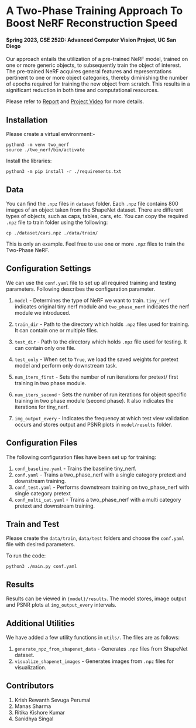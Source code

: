 # A Two-Phase Training Approach To Boost NeRF Reconstruction Speed
#### Spring 2023, CSE 252D: Advanced Computer Vision Project, UC San Diego

Our approach entails the utilization of a pre-trained NeRF model, trained on one or more generic objects, to subsequently train the object of interest. The pre-trained NeRF acquires general features and representations pertinent to one or more object categories, thereby diminishing the number of epochs required for training the new object from scratch. This results in a significant reduction in both time and computational resources. 

Please refer to [Report](https://github.com/sayhitosandy/Two_Phase_NeRF/blob/master/NeRF_Project_Report.pdf) and [Project Video](https://drive.google.com/file/d/1EhKgIa5kKkrdCRV-tMHIqjBYW0Bi4rND/view?usp=sharing) for more details.


## Installation
Please create a virtual environment:-
```commandline
python3 -m venv two_nerf
source ./two_nerf/bin/activate
```

Install the libraries:
```commandline
python3 -m pip install -r ./requirements.txt
```

## Data
You can find the `.npz` files in `dataset` folder. Each `.npz` file contains 800 images of an object taken from the ShapeNet
dataset. There are different types of objects, such as caps, tables, cars, etc. You can copy the 
required `.npz` file to train folder using the following:
```commandline
cp ./dataset/cars.npz ./data/train/
```
This is only an example. Feel free to use one or more `.npz` files to train the Two-Phase NeRF. 

## Configuration Settings
We can use the `conf.yaml` file to set up all required training and testing parameters. Following describes the configuration parameter.

1. `model` - Determines the type of NeRF we want to train. `tiny_nerf` indicates original tiny nerf module and `two_phase_nerf` indicates the nerf module we introduced.

2. `train_dir` - Path to the directory which holds `.npz` files used for training. It can contain one or multiple files.

3. `test_dir` - Path to the directory which holds `.npz` file used for testing. It can contain only one file. 

4. `test_only` - When set to `True`, we load the saved weights for pretext model and perform only downstream task.

5. `num_iters_first` - Sets the number of run iterations for pretext/ first training in two phase module.

6. `num_iters_second` - Sets the number of run iterations for object specific training in two phase module (second phase). It also indicates the iterations for tiny_nerf.

7. `img_output_every` - Indicates the frequency at which test view validation occurs and stores output and PSNR plots in `model/results` folder.

## Configuration Files
The following configuration files have been set up for training:

1. `conf_baseline.yaml` - Trains the baseline tiny_nerf.
2. `conf.yaml` - Trains a two_phase_nerf with a single category pretext and downstream training.
3. `conf_test.yaml` - Performs downstream training on two_phase_nerf with single category pretext
4. `conf_multi_cat.yaml` - Trains a two_phase_nerf with a multi category pretext and downstream training.

## Train and Test
Please create the `data/train`, `data/test` folders and choose the `conf.yaml` file with desired parameters.

To run the code:
```commandline
python3 ./main.py conf.yaml
```

## Results
Results can be viewed in `{model}/results`. The model stores, image output and PSNR plots at `img_output_every` intervals.

## Additional Utilities
We have added a few utility functions in `utils/`. The files are as follows:

1. `generate_npz_from_shapenet_data` - Generates `.npz` files from ShapeNet dataset.
2. `visualize_shapenet_images` - Generates images from `.npz` files for visualization.

## Contributors
1. Krish Rewanth Sevuga Perumal
2. Manas Sharma
3. Ritika Kishore Kumar
4. Sanidhya Singal
